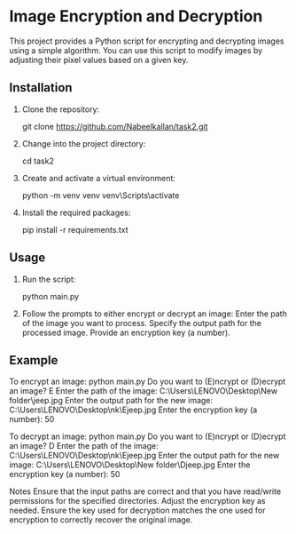 # Image Encryption and Decryption

This project provides a Python script for encrypting and decrypting images using a simple algorithm. You can use this script to modify images by adjusting their pixel values based on a given key.

## Installation

1. Clone the repository:
   
    git clone https://github.com/Nabeelkallan/task2.git
  

2. Change into the project directory:

    cd task2

3. Create and activate a virtual environment:
   
    python -m venv venv
    venv\Scripts\activate
  

4. Install the required packages:
   
    pip install -r requirements.txt


## Usage

1. Run the script:
    
    python main.py
    

2. Follow the prompts to either encrypt or decrypt an image:
     Enter the path of the image you want to process.
     Specify the output path for the processed image.
     Provide an encryption key (a number).

## Example

To encrypt an image:
python main.py
Do you want to (E)ncrypt or (D)ecrypt an image? E
Enter the path of the image: C:\Users\LENOVO\Desktop\New folder\jeep.jpg
Enter the output path for the new image: C:\Users\LENOVO\Desktop\nk\Ejeep.jpg
Enter the encryption key (a number): 50


To decrypt an image:
python main.py
Do you want to (E)ncrypt or (D)ecrypt an image? D
Enter the path of the image: C:\Users\LENOVO\Desktop\nk\Ejeep.jpg
Enter the output path for the new image: C:\Users\LENOVO\Desktop\New folder\Djeep.jpg
Enter the encryption key (a number): 50

Notes
Ensure that the input paths are correct and that you have read/write permissions for the specified directories.
Adjust the encryption key as needed. Ensure the key used for decryption matches the one used for encryption to correctly recover the original image.
